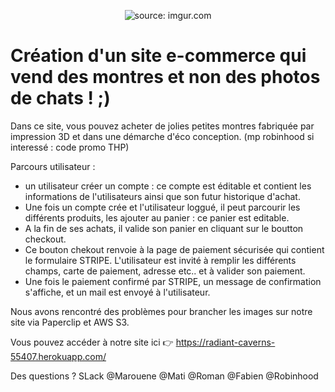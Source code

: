 <p align="center">
<img src="https://i.imgur.com/yBqnJxY.png" title="source: imgur.com" /></a> 
</p>

# Création d'un site e-commerce qui vend des montres et non des photos de chats ! ;) 

Dans ce site, vous pouvez acheter de jolies petites montres fabriquée par impression 3D et dans une démarche d'éco conception. (mp robinhood si interessé : code promo THP)

Parcours utilisateur : 

- un utilisateur créer un compte : ce compte est éditable et contient les informations de l'utilisateurs ainsi que son futur historique d'achat.
- Une fois un compte crée et l'utilisateur loggué, il peut parcourir les différents produits, les ajouter au panier : ce panier est editable. 
- A la fin de ses achats, il valide son panier en cliquant sur le boutton checkout. 
- Ce bouton chekout renvoie à la page de paiement sécurisée qui contient le formulaire STRIPE. L'utilisateur est invité à remplir les différents champs, carte de paiement, adresse etc.. et à valider son paiement. 
- Une fois le paiement confirmé par STRIPE, un message de confirmation s'affiche, et un mail est envoyé à l'utilisateur.



Nous avons rencontré des problèmes pour brancher les images sur notre site via Paperclip et AWS S3.

Vous pouvez accéder à notre site ici :point_right: https://radiant-caverns-55407.herokuapp.com/

Des questions ? SLack @Marouene @Mati @Roman @Fabien @Robinhood
